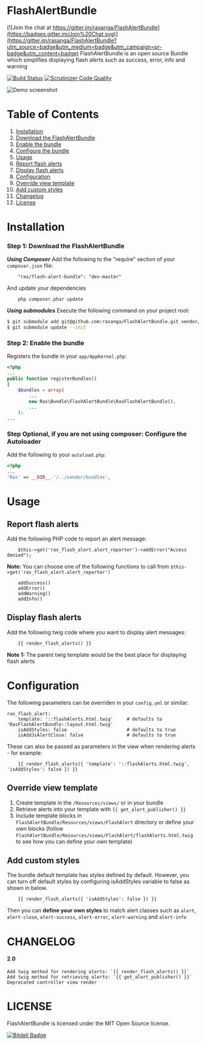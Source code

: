 FlashAlertBundle
========================

[![Join the chat at https://gitter.im/rasanga/FlashAlertBundle](https://badges.gitter.im/Join%20Chat.svg)](https://gitter.im/rasanga/FlashAlertBundle?utm_source=badge&utm_medium=badge&utm_campaign=pr-badge&utm_content=badge)
FlashAlertBundle is an open source Bundle which simplifies displaying flash alerts such as success, error, info and warning

[![Build Status](https://scrutinizer-ci.com/g/rasanga/FlashAlertBundle/badges/build.png?b=master)](https://scrutinizer-ci.com/g/rasanga/FlashAlertBundle/build-status/master)
[![Scrutinizer Code Quality](https://scrutinizer-ci.com/g/rasanga/FlashAlertBundle/badges/quality-score.png?b=master)](https://scrutinizer-ci.com/g/rasanga/FlashAlertBundle/?branch=bugfix)

![Demo screenshot](https://s3.amazonaws.com/fvd-data/notes/258675/1410605457-Kse8z1/screen.png "Demo screenshot")

Table of Contents
========================
1. [Installation](#installation)
  1. [Download the FlashAlertBundle](#step-1-download-the-flashalertbundle)
  2. [Enable the bundle](#step-2-enable-the-bundle)
  3. [Configure the bundle](#step-3-configure-the-bundle)
2. [Usage](#usage)
  1. [Report flash alerts](#report-flash-alerts)
  2. [Display flash alerts](#display-flash-alerts)
3. [Configuration](#configuration)
  1. [Override view template](#override-view-template)
  2. [Add custom styles](#add-custom-styles)
4. [Changelog](#changelog)
5. [License](#license)


Installation
============
### Step 1: Download the FlashAlertBundle
***Using Composer***
Add the following to the "require" section of your `composer.json` file:
```
    "ras/flash-alert-bundle": "dev-master"
```
And update your dependencies
```
    php composer.phar update
```

***Using submodules***
Execute the following command on your project root:
``` bash
$ git submodule add git@github.com:rasanga/FlashAlertBundle.git vendor/bundles/Ras/FlashAlertBundle
$ git submodule update --init
```

### Step 2: Enable the bundle
Registers the bundle in your `app/AppKernel.php`:
```php
<?php
...
public function registerBundles()
{
    $bundles = array(
        ...
        new Ras\Bundle\FlashAlertBundle\RasFlashAlertBundle(),
        ...
    );
...
```

### Step Optional, if you are not using composer: Configure the Autoloader
Add the following to your `autoload.php`:
```php
<?php
...
'Ras' => __DIR__.'/../vendor/bundles',
```

Usage
=====
## Report flash alerts
Add the following PHP code to report an alert message:
```
    $this->get('ras_flash_alert.alert_reporter')->addError("Access denied");
```
**Note:** You can choose one of the following functions to call from
`$this->get('ras_flash_alert.alert_reporter')`
```
    addSuccess()
    addError()
    addWarning()
    addInfo()
```

## Display flash alerts
Add the following twig code where you want to display alert messages:
```
    {{ render_flash_alerts() }}
```
**Note 1:** The parent twig template would be the best place for displaying flash alerts

Configuration
=====
The following parameters can be overriden in your `config.yml` or similar:
```
ras_flash_alert:
    template: '::flashAlerts.html.twig'     # defaults to 'RasFlashAlertBundle::layout.html.twig'
    isAddStyles: false                      # defaults to true
    isAddJsAlertClose: false                # defaults to true
```

These can also be passed as parameters in the view when rendering alerts - for example:
```
    {{ render_flash_alerts({ 'template': '::flashAlerts.html.twig', 'isAddStyles': false }) }}
```

## Override view template
1. Create template in the `/Resources/views/` or in your bundle
2. Retrieve alerts into your template with `{{ get_alert_publisher() }}`
3. Include template blocks in `FlashAlertBundle/Resources/views/FlashAlert` directory or define your own blocks (follow `FlashAlertBundle/Resources/views/FlashAlert/flashAlerts.html.twig` to see how you can define your own template) 

## Add custom styles
The bundle default template has styles defined by default. However, you can turn off default styles by configuring
isAddStyles variable to false as shown in below.
```
    {{ render_flash_alerts({ 'isAddStyles': false }) }}
```

Then you can <b>define your own styles</b> to match alert classes such as `alert`,
`alert-close`, `alert-success`, `alert-error`, `alert-warning` and `alert-info`

CHANGELOG
=======
#### 2.0
    Add twig method for rendering alerts: `{{ render_flash_alerts() }}`
    Add twig method for retrieving alerts: `{{ get_alert_publisher() }}`
    Deprecated controller view render 

LICENSE
=======
FlashAlertBundle is licensed under the MIT Open Source license.


[![Bitdeli Badge](https://d2weczhvl823v0.cloudfront.net/rasanga/flashalertbundle/trend.png)](https://bitdeli.com/free "Bitdeli Badge")

